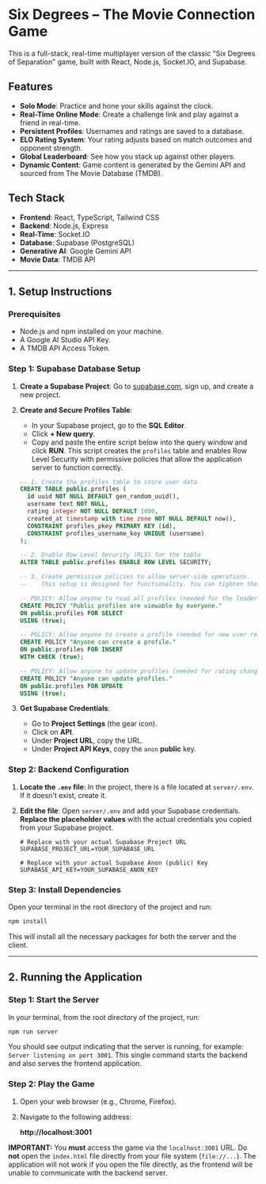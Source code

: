 # Six Degrees – The Movie Connection Game

This is a full-stack, real-time multiplayer version of the classic "Six Degrees of Separation" game, built with React, Node.js, Socket.IO, and Supabase.

## Features

- **Solo Mode**: Practice and hone your skills against the clock.
- **Real-Time Online Mode**: Create a challenge link and play against a friend in real-time.
- **Persistent Profiles**: Usernames and ratings are saved to a database.
- **ELO Rating System**: Your rating adjusts based on match outcomes and opponent strength.
- **Global Leaderboard**: See how you stack up against other players.
- **Dynamic Content**: Game content is generated by the Gemini API and sourced from The Movie Database (TMDB).

## Tech Stack

- **Frontend**: React, TypeScript, Tailwind CSS
- **Backend**: Node.js, Express
- **Real-Time**: Socket.IO
- **Database**: Supabase (PostgreSQL)
- **Generative AI**: Google Gemini API
- **Movie Data**: TMDB API

---

## 1. Setup Instructions

### Prerequisites
- Node.js and npm installed on your machine.
- A Google AI Studio API Key.
- A TMDB API Access Token.

### Step 1: Supabase Database Setup

1.  **Create a Supabase Project**: Go to [supabase.com](https://supabase.com/), sign up, and create a new project.
2.  **Create and Secure Profiles Table**:
    -   In your Supabase project, go to the **SQL Editor**.
    -   Click **+ New query**.
    -   Copy and paste the entire script below into the query window and click **RUN**. This script creates the `profiles` table and enables Row Level Security with permissive policies that allow the application server to function correctly.

    ```sql
    -- 1. Create the profiles table to store user data
    CREATE TABLE public.profiles (
      id uuid NOT NULL DEFAULT gen_random_uuid(),
      username text NOT NULL,
      rating integer NOT NULL DEFAULT 1000,
      created_at timestamp with time zone NOT NULL DEFAULT now(),
      CONSTRAINT profiles_pkey PRIMARY KEY (id),
      CONSTRAINT profiles_username_key UNIQUE (username)
    );

    -- 2. Enable Row Level Security (RLS) for the table
    ALTER TABLE public.profiles ENABLE ROW LEVEL SECURITY;

    -- 3. Create permissive policies to allow server-side operations.
    --    This setup is designed for functionality. You can tighten these rules later.

    -- POLICY: Allow anyone to read all profiles (needed for the leaderboard).
    CREATE POLICY "Public profiles are viewable by everyone."
    ON public.profiles FOR SELECT
    USING (true);

    -- POLICY: Allow anyone to create a profile (needed for new user registration).
    CREATE POLICY "Anyone can create a profile."
    ON public.profiles FOR INSERT
    WITH CHECK (true);

    -- POLICY: Allow anyone to update profiles (needed for rating changes).
    CREATE POLICY "Anyone can update profiles."
    ON public.profiles FOR UPDATE
    USING (true);
    ```
3.  **Get Supabase Credentials**:
    -   Go to **Project Settings** (the gear icon).
    -   Click on **API**.
    -   Under **Project URL**, copy the URL.
    -   Under **Project API Keys**, copy the `anon` **public** key.

### Step 2: Backend Configuration

1.  **Locate the `.env` file**: In the project, there is a file located at `server/.env`. If it doesn't exist, create it.
2.  **Edit the file**: Open `server/.env` and add your Supabase credentials. **Replace the placeholder values** with the actual credentials you copied from your Supabase project.

    ```env
    # Replace with your actual Supabase Project URL
    SUPABASE_PROJECT_URL=YOUR_SUPABASE_URL

    # Replace with your actual Supabase Anon (public) Key
    SUPABASE_API_KEY=YOUR_SUPABASE_ANON_KEY
    ```

### Step 3: Install Dependencies

Open your terminal in the root directory of the project and run:
```bash
npm install
```
This will install all the necessary packages for both the server and the client.

---

## 2. Running the Application

### Step 1: Start the Server

In your terminal, from the root directory of the project, run:
```bash
npm run server
```
You should see output indicating that the server is running, for example: `Server listening on port 3001`. This single command starts the backend and also serves the frontend application.

### Step 2: Play the Game

1.  Open your web browser (e.g., Chrome, Firefox).
2.  Navigate to the following address:
    
    **http://localhost:3001**

**IMPORTANT:** You **must** access the game via the `localhost:3001` URL. Do **not** open the `index.html` file directly from your file system (`file://...`). The application will not work if you open the file directly, as the frontend will be unable to communicate with the backend server.
